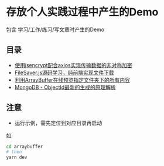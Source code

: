 # 存放个人实践过程中产生的Demo

包含 学习/工作/练习/写文章时产生的Demo

## 目录
* [使用jsencrypt配合axios实现传输数据的非对称加密](./asymmetric-encryption)
* [FileSaver.js源码学习，纯前端实现文件下载](./download-img/README.md)
* [利用ArrayBuffer在线预览指定文件夹下的所有内容](./arraybuffer/README.md)
* [MongoDB - ObjectId最新的生成的原理解析](./objectId/README.md)
## 注意
* 运行示例，需先定位到对应目录再启动

如:
```sh
cd arraybuffer
# then
yarn dev
```